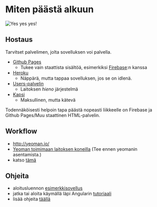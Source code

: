 # Miten päästä alkuun

![Yes yes yes!](http://a.memegen.com/j5lept.gif)

## Hostaus

Tarvitset palvelimen, jolta sovelluksen voi palvella.

  * [Github Pages](https://pages.github.com/)
    * Tukee vain staattista sisältöä, esimerkiksi [Firebase](https://www.firebase.com/angular):n kanssa
  * [Heroku](http://heroku.com/)
    * Näppärä, mutta tappaa sovelluksen, jos se on idlenä.
  * [Users-palvelin](http://www.cs.helsinki.fi/en/compfac/running-cgi-and-php-scripts-and-use-tomcat-containers)
    * Laitoksen *hieno* järjestelmä
  * [Kapsi](http://www.kapsi.fi/)
    * Maksullinen, mutta kätevä

Todennäköisesti helpoin tapa päästä nopeasti liikkeelle on Firebase ja Github Pages/Muu staattinen HTML-palvelin.

## Workflow

  * http://yeoman.io/
  * [Yeoman toimimaan laitoksen koneilla](https://github.com/tuhoojabotti/NodeJS-ohjelmointiprojekti-k2014/blob/master/ohjeet/aloittaminen.md#yeoman) (Tee ennen yeomanin asentamista.)
  * katso [tämä](https://www.youtube.com/watch?v=iUQ1fvdO9GY#t=719)

## Ohjeita

  * aloitusluennon [esimerkkisovellus](https://github.com/tuhoojabotti/AngularJS-ohjelmointiprojekti-k2014/blob/master/material/aloitusluento.md)
  * jatka tai aloita käymällä läpi Angularin [tutoriaali](http://docs.angularjs.org/tutorial)
  * lisää ohjeita [täällä](https://github.com/tuhoojabotti/AngularJS-ohjelmointiprojekti-k2014/blob/master/material/links.md)

